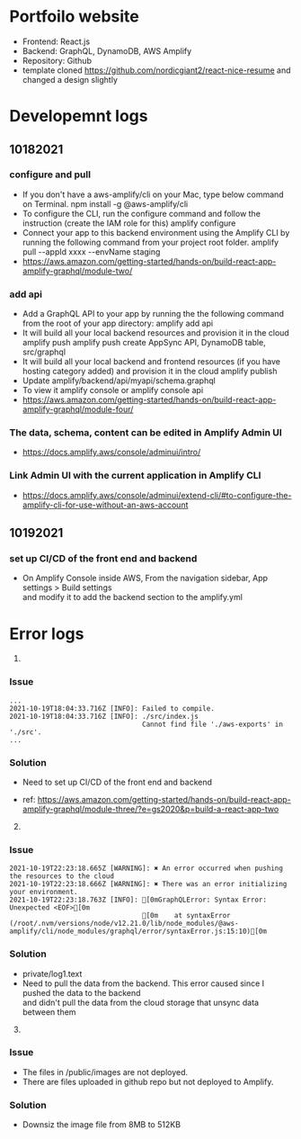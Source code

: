 # Portfoilo website
- Frontend: React.js
- Backend: GraphQL, DynamoDB, AWS Amplify
- Repository: Github
- template cloned https://github.com/nordicgiant2/react-nice-resume and changed a design slightly

# Developemnt logs
## 10182021
### configure and pull
- If you don't have a aws-amplify/cli on your Mac, type below command on Terminal.
  npm install -g @aws-amplify/cli
- To configure the CLI, run the configure command and follow the instruction (create the IAM role for this)
  amplify configure
- Connect your app to this backend environment using the Amplify CLI by running the following command from your project root folder.
  amplify pull --appId xxxx --envName staging
- https://aws.amazon.com/getting-started/hands-on/build-react-app-amplify-graphql/module-two/

### add api
- Add a GraphQL API to your app by running the the following command from the root of your app directory:
  amplify add api
- It will build all your local backend resources and provision it in the cloud
  amplify push
    amplify push create AppSync API, DynamoDB table, src/graphql
- It will build all your local backend and frontend resources (if you have hosting category added) and provision it in the cloud
  amplify publish
- Update amplify/backend/api/myapi/schema.graphql
- To view it
  amplify console or amplify console api
- https://aws.amazon.com/getting-started/hands-on/build-react-app-amplify-graphql/module-four/

### The data, schema, content can be edited in Amplify Admin UI
- https://docs.amplify.aws/console/adminui/intro/


### Link Admin UI with the current application in Amplify CLI
- https://docs.amplify.aws/console/adminui/extend-cli/#to-configure-the-amplify-cli-for-use-without-an-aws-account

## 10192021
### set up CI/CD of the front end and backend
- On Amplify Console inside AWS, From the navigation sidebar, App settings > Build settings <br>
and modify it to add the backend section to the amplify.yml

# Error logs
1.
### Issue
```
...
2021-10-19T18:04:33.716Z [INFO]: Failed to compile.
2021-10-19T18:04:33.716Z [INFO]: ./src/index.js
                                 Cannot find file './aws-exports' in './src'.
...
```
### Solution
- Need to set up CI/CD of the front end and backend

- ref: https://aws.amazon.com/getting-started/hands-on/build-react-app-amplify-graphql/module-three/?e=gs2020&p=build-a-react-app-two

2.
### Issue
```
2021-10-19T22:23:18.665Z [WARNING]: ✖ An error occurred when pushing the resources to the cloud
2021-10-19T22:23:18.666Z [WARNING]: ✖ There was an error initializing your environment.
2021-10-19T22:23:18.763Z [INFO]: [0mGraphQLError: Syntax Error: Unexpected <EOF>[0m
                                 [0m    at syntaxError (/root/.nvm/versions/node/v12.21.0/lib/node_modules/@aws-amplify/cli/node_modules/graphql/error/syntaxError.js:15:10)[0m
```
### Solution
- private/log1.text
- Need to pull the data from the backend. This error caused since I pushed the data to the backend <br>
and didn't pull the data from the cloud storage that unsync data between them

3.
### Issue
- The files in /public/images are not deployed.
- There are files uploaded in github repo but not deployed to Amplify.
### Solution
- Downsiz the image file from 8MB to 512KB
